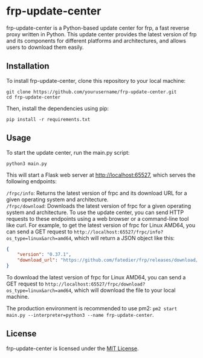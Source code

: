 # frp-update-center

frp-update-center is a Python-based update center for frp, a fast reverse proxy written in Python. This update center provides the latest version of frp and its components for different platforms and architectures, and allows users to download them easily.

## Installation

To install frp-update-center, clone this repository to your local machine:

```shell
git clone https://github.com/yourusername/frp-update-center.git
cd frp-update-center
```

Then, install the dependencies using pip:

```
pip install -r requirements.txt
```

## Usage

To start the update center, run the main.py script:

```
python3 main.py
```

This will start a Flask web server at <http://localhost:65527>, which serves the following endpoints:

`/frpc/info`: Returns the latest version of frpc and its download URL for a given operating system and architecture.  
`/frpc/download`: Downloads the latest version of frpc for a given operating system and architecture.
To use the update center, you can send HTTP requests to these endpoints using a web browser or a command-line tool like curl. For example, to get the latest version of frpc for Linux AMD64, you can send a GET request to `http://localhost:65527/frpc/info?os_type=linux&arch=amd64`, which will return a JSON object like this:

```json
{
    "version": "0.37.1",
    "download_url": "https://github.com/fatedier/frp/releases/download/v0.37.1/frpc_linux_amd64.tar.gz"
}
```

To download the latest version of frpc for Linux AMD64, you can send a GET request to `http://localhost:65527/frpc/download?os_type=linux&arch=amd64`, which will download the file to your local machine.

The production environment is recommended to use pm2: `pm2 start main.py --interpreter=python3 --name frp-update-center`.

## License

frp-update-center is licensed under the [MIT License](LICENSE).
